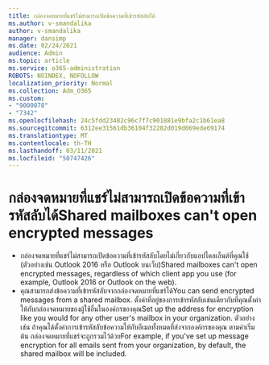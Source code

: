 ```yaml
---
title: กล่องจดหมายที่แชร์ไม่สามารถเปิดข้อความที่เข้ารหัสลับได้
ms.author: v-smandalika
author: v-smandalika
manager: dansimp
ms.date: 02/24/2021
audience: Admin
ms.topic: article
ms.service: o365-administration
ROBOTS: NOINDEX, NOFOLLOW
localization_priority: Normal
ms.collection: Adm_O365
ms.custom:
- "9000078"
- "7342"
ms.openlocfilehash: 24c5fdd23482c96c7f7c901881e9bfa2c1b61ea8
ms.sourcegitcommit: 6312ee31561db36104f32282d019d069ede69174
ms.translationtype: MT
ms.contentlocale: th-TH
ms.lasthandoff: 03/11/2021
ms.locfileid: "50747426"
---
```

# <a name="shared-mailboxes-cant-open-encrypted-messages"></a><span data-ttu-id="eef55-102">กล่องจดหมายที่แชร์ไม่สามารถเปิดข้อความที่เข้ารหัสลับได้</span><span class="sxs-lookup"><span data-stu-id="eef55-102">Shared mailboxes can't open encrypted messages</span></span>

- <span data-ttu-id="eef55-103">กล่องจดหมายที่แชร์ไม่สามารถเปิดข้อความที่เข้ารหัสลับโดยไม่เกี่ยวกับแอปไคลเอ็นต์ที่คุณใช้ (ตัวอย่างเช่น Outlook 2016 หรือ Outlook บนเว็บ)</span><span class="sxs-lookup"><span data-stu-id="eef55-103">Shared mailboxes can't open encrypted messages, regardless of which client app you use (for example, Outlook 2016 or Outlook on the web).</span></span>
- <span data-ttu-id="eef55-104">คุณสามารถส่งข้อความที่เข้ารหัสลับจากกล่องจดหมายที่แชร์ได้</span><span class="sxs-lookup"><span data-stu-id="eef55-104">You can send encrypted messages from a shared mailbox.</span></span> <span data-ttu-id="eef55-105">ตั้งค่าที่อยู่ของการเข้ารหัสลับเช่นเดียวกับที่คุณตั้งค่าให้กับกล่องจดหมายของผู้ใช้อื่นในองค์กรของคุณ</span><span class="sxs-lookup"><span data-stu-id="eef55-105">Set up the address for encryption like you would for any other user's mailbox in your organization.</span></span> <span data-ttu-id="eef55-106">ตัวอย่างเช่น ถ้าคุณได้ตั้งค่าการเข้ารหัสลับข้อความให้กับอีเมลทั้งหมดที่ส่งจากองค์กรของคุณ ตามค่าเริ่มต้น กล่องจดหมายที่แชร์จะถูกรวมไว้ด้วย</span><span class="sxs-lookup"><span data-stu-id="eef55-106">For example, if you've set up message encryption for all emails sent from your organization, by default, the shared mailbox will be included.</span></span>
